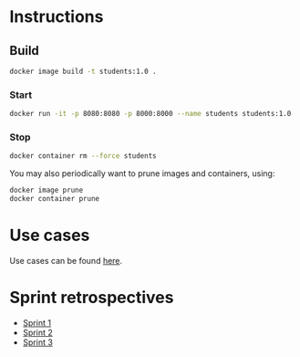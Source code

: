 # Instructions

## Build

```bash
docker image build -t students:1.0 .
```

### Start

```bash
docker run -it -p 8080:8080 -p 8000:8000 --name students students:1.0
```

### Stop

```bash
docker container rm --force students
```

You may also periodically want to prune images and containers, using:

```bash
docker image prune
docker container prune
```

# Use cases

Use cases can be found [here](../use_cases/sprint1.md).

# Sprint retrospectives

+ [Sprint 1](../student_retrospective/sprint1.pptx)
+ [Sprint 2](../student_retrospective/sprint2.pptx)
+ [Sprint 3](../student_retrospective/sprint3.pptx)
